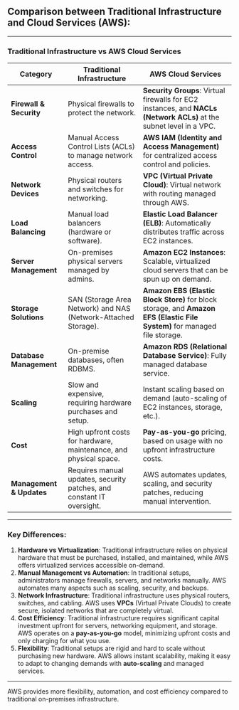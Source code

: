 ## Comparison between **Traditional Infrastructure** and **Cloud Services (AWS)**:

---

### **Traditional Infrastructure vs AWS Cloud Services**

| **Category**            | **Traditional Infrastructure**                   | **AWS Cloud Services**                     |
|-------------------------|--------------------------------------------------|--------------------------------------------|
| **Firewall & Security**  | Physical firewalls to protect the network.       | **Security Groups**: Virtual firewalls for EC2 instances, and **NACLs (Network ACLs)** at the subnet level in a VPC. |
| **Access Control**       | Manual Access Control Lists (ACLs) to manage network access. | **AWS IAM (Identity and Access Management)** for centralized access control and policies. |
| **Network Devices**      | Physical routers and switches for networking.    | **VPC (Virtual Private Cloud)**: Virtual network with routing managed through AWS. |
| **Load Balancing**       | Manual load balancers (hardware or software).    | **Elastic Load Balancer (ELB)**: Automatically distributes traffic across EC2 instances. |
| **Server Management**    | On-premises physical servers managed by admins.  | **Amazon EC2 Instances**: Scalable, virtualized cloud servers that can be spun up on demand. |
| **Storage Solutions**    | SAN (Storage Area Network) and NAS (Network-Attached Storage). | **Amazon EBS (Elastic Block Store)** for block storage, and **Amazon EFS (Elastic File System)** for managed file storage. |
| **Database Management**  | On-premise databases, often RDBMS.               | **Amazon RDS (Relational Database Service)**: Fully managed database service. |
| **Scaling**              | Slow and expensive, requiring hardware purchases and setup. | Instant scaling based on demand (auto-scaling of EC2 instances, storage, etc.). |
| **Cost**                 | High upfront costs for hardware, maintenance, and physical space. | **Pay-as-you-go** pricing, based on usage with no upfront infrastructure costs. |
| **Management & Updates** | Requires manual updates, security patches, and constant IT oversight. | AWS automates updates, scaling, and security patches, reducing manual intervention. |

---

### **Key Differences:**
1. **Hardware vs Virtualization**: Traditional infrastructure relies on physical hardware that must be purchased, installed, and maintained, while AWS offers virtualized services accessible on-demand.
2. **Manual Management vs Automation**: In traditional setups, administrators manage firewalls, servers, and networks manually. AWS automates many aspects such as scaling, security, and backups.
3. **Network Infrastructure**: Traditional infrastructure uses physical routers, switches, and cabling. AWS uses **VPCs** (Virtual Private Clouds) to create secure, isolated networks that are completely virtual.
4. **Cost Efficiency**: Traditional infrastructure requires significant capital investment upfront for servers, networking equipment, and storage. AWS operates on a **pay-as-you-go** model, minimizing upfront costs and only charging for what you use.
5. **Flexibility**: Traditional setups are rigid and hard to scale without purchasing new hardware. AWS allows instant scalability, making it easy to adapt to changing demands with **auto-scaling** and managed services.

---

AWS provides more flexibility, automation, and cost efficiency compared to traditional on-premises infrastructure.